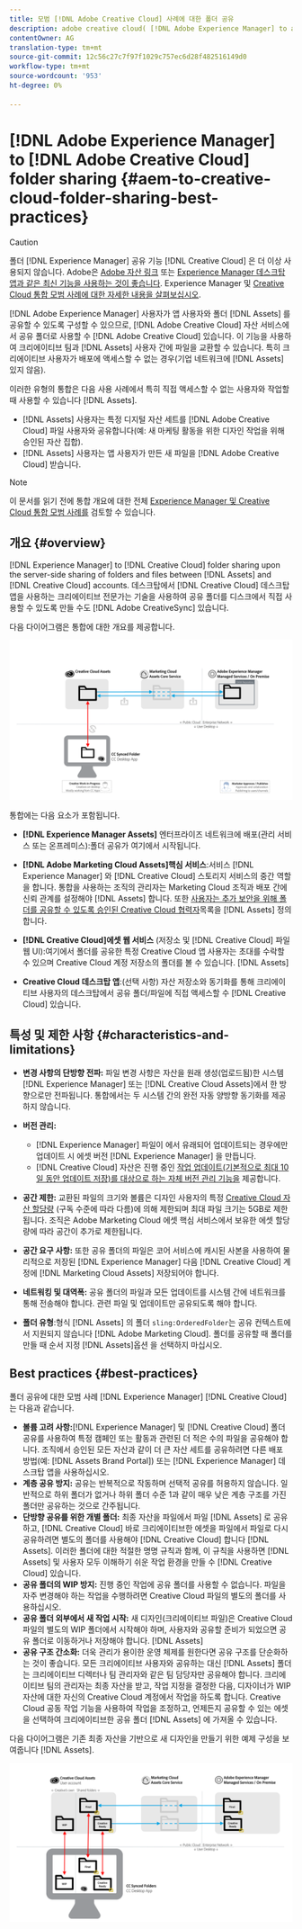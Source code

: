 ```yaml
---
title: 모범 [!DNL Adobe Creative Cloud] 사례에 대한 폴더 공유
description: adobe creative cloud( [!DNL Adobe Experience Manager] to allow users in [!DNL Experience Manager Assets] CC) 사용자와 폴더를 교환하도록 구성합니다.
contentOwner: AG
translation-type: tm+mt
source-git-commit: 12c56c27c7f97f1029c757ec6d28f482516149d0
workflow-type: tm+mt
source-wordcount: '953'
ht-degree: 0%

---
```



# [!DNL Adobe Experience Manager] to [!DNL Adobe Creative Cloud] folder sharing {#aem-to-creative-cloud-folder-sharing-best-practices}

>[!CAUTION]
>
>폴더 [!DNL Experience Manager] 공유 기능 [!DNL Creative Cloud] 은 더 이상 사용되지 않습니다. Adobe은 [Adobe 자산 링크](https://helpx.adobe.com/kr/enterprise/using/adobe-asset-link.html) 또는 [Experience Manager 데스크탑 앱과 같은 최신 기능을 사용하는 것이 좋습니다](https://experienceleague.adobe.com/docs/experience-manager-desktop-app/using/using.html). Experience Manager 및 [Creative Cloud 통합 모범 사례에 대한 자세한 내용을 살펴보십시오](/help/assets/aem-cc-integration-best-practices.md).

[!DNL Adobe Experience Manager] 사용자가 앱 사용자와 폴더 [!DNL Assets] 를 공유할 수 있도록 구성할 수 있으므로, [!DNL Adobe Creative Cloud] 자산 서비스에서 공유 폴더로 사용할 수 [!DNL Adobe Creative Cloud] 있습니다. 이 기능을 사용하여 크리에이티브 팀과 [!DNL Assets] 사용자 간에 파일을 교환할 수 있습니다. 특히 크리에이티브 사용자가 배포에 액세스할 수 없는 경우(기업 네트워크에 [!DNL Assets] 있지 않음).

이러한 유형의 통합은 다음 사용 사례에서 특히 직접 액세스할 수 없는 사용자와 작업할 때 사용할 수 있습니다 [!DNL Assets].

* [!DNL Assets] 사용자는 특정 디지털 자산 세트를 [!DNL Adobe Creative Cloud] 파일 사용자와 공유합니다(예: 새 마케팅 활동을 위한 디자인 작업을 위해 승인된 자산 집합).
* [!DNL Assets] 사용자는 앱 사용자가 만든 새 파일을 [!DNL Adobe Creative Cloud] 받습니다.

>[!NOTE]
>
>이 문서를 읽기 전에 통합 개요에 대한 전체 [Experience Manager 및 Creative Cloud 통합 모범 사례를](/help/assets/aem-cc-integration-best-practices.md) 검토할 수 있습니다.

## 개요 {#overview}

[!DNL Experience Manager] to [!DNL Creative Cloud] folder sharing upon the server-side sharing of folders and files between [!DNL Assets] and [!DNL Creative Cloud] accounts. 데스크탑에서 [!DNL Creative Cloud] 데스크탑 앱을 사용하는 크리에이티브 전문가는 기술을 사용하여 공유 폴더를 디스크에서 직접 사용할 수 있도록 만들 수도 [!DNL Adobe CreativeSync] 있습니다.

다음 다이어그램은 통합에 대한 개요를 제공합니다.

![chlimage_1-179](assets/chlimage_1-406.png)

통합에는 다음 요소가 포함됩니다.

* **[!DNL Experience Manager Assets]** 엔터프라이즈 네트워크에 배포(관리 서비스 또는 온프레미스):폴더 공유가 여기에서 시작됩니다.
* **[!DNL Adobe Marketing Cloud Assets]핵심 서비스**:서비스 [!DNL Experience Manager] 와 [!DNL Creative Cloud] 스토리지 서비스의 중간 역할을 합니다. 통합을 사용하는 조직의 관리자는 Marketing Cloud 조직과 배포 간에 신뢰 관계를 설정해야 [!DNL Assets] 합니다. 또한 [사용자는 추가 보안을 위해 폴더를 공유할 수 있도록 승인된 Creative Cloud 협력자](https://experienceleague.adobe.com/docs/core-services/interface/assets/t-admin-add-cc-user.html)목록을 [!DNL Assets] 정의합니다.

* **[!DNL Creative Cloud]에셋 웹 서비스** (저장소 및 [!DNL Creative Cloud] 파일 웹 UI):여기에서 폴더를 공유한 특정 Creative Cloud 앱 사용자는 초대를 수락할 수 있으며 Creative Cloud 계정 저장소의 폴더를 볼 수 있습니다. [!DNL Assets]
* **Creative Cloud 데스크탑 앱**:(선택 사항) 자산 저장소와 동기화를 통해 크리에이티브 사용자의 데스크탑에서 공유 폴더/파일에 직접 액세스할 수 [!DNL Creative Cloud] 있습니다.

## 특성 및 제한 사항 {#characteristics-and-limitations}

* **변경 사항의 단방향 전파:** 파일 변경 사항은 자산을 원래 생성(업로드됨)한 시스템[!DNL Experience Manager] 또는 [!DNL Creative Cloud Assets]에서 한 방향으로만 전파됩니다. 통합에서는 두 시스템 간의 완전 자동 양방향 동기화를 제공하지 않습니다.
* **버전 관리:**

   * [!DNL Experience Manager] 파일이 에서 유래되어 업데이트되는 경우에만 업데이트 시 에셋 버전 [!DNL Experience Manager] 을 만듭니다.
   * [!DNL Creative Cloud] 자산은 진행 중인 [작업 업데이트(기본적으로 최대 10일 동안 업데이트 저장)를 대상으로 하는 자체 버전 관리 기능을](https://helpx.adobe.com/creative-cloud/help/versioning-faq.html) 제공합니다.

* **공간 제한:** 교환된 파일의 크기와 볼륨은 디자인 사용자의 특정 [Creative Cloud 자산 할당량](https://helpx.adobe.com/creative-cloud/kb/file-storage-quota.html) (구독 수준에 따라 다름)에 의해 제한되며 최대 파일 크기는 5GB로 제한됩니다. 조직은 Adobe Marketing Cloud 에셋 핵심 서비스에서 보유한 에셋 할당량에 따라 공간이 추가로 제한됩니다.

* **공간 요구 사항:** 또한 공유 폴더의 파일은 코어 서비스에 캐시된 사본을 사용하여 물리적으로 저장된 [!DNL Experience Manager] 다음 [!DNL Creative Cloud] 계정에 [!DNL Marketing Cloud Assets] 저장되어야 합니다.
* **네트워킹 및 대역폭:** 공유 폴더의 파일과 모든 업데이트를 시스템 간에 네트워크를 통해 전송해야 합니다. 관련 파일 및 업데이트만 공유되도록 해야 합니다.
* **폴더 유형**:형식 [!DNL Assets] 의 폴더 `sling:OrderedFolder`는 공유 컨텍스트에서 지원되지 않습니다 [!DNL Adobe Marketing Cloud]. 폴더를 공유할 때 폴더를 만들 때 순서 지정 [!DNL Assets]옵션  을 선택하지 마십시오.

## Best practices {#best-practices}

폴더 공유에 대한 모범 사례 [!DNL Experience Manager] [!DNL Creative Cloud] 는 다음과 같습니다.

* **볼륨 고려 사항:**[!DNL Experience Manager] 및 [!DNL Creative Cloud] 폴더 공유를 사용하여 특정 캠페인 또는 활동과 관련된 더 적은 수의 파일을 공유해야 합니다. 조직에서 승인된 모든 자산과 같이 더 큰 자산 세트를 공유하려면 다른 배포 방법(예: [!DNL Assets Brand Portal]) 또는 [!DNL Experience Manager] 데스크탑 앱을 사용하십시오.
* **계층 공유 방지:** 공유는 반복적으로 작동하며 선택적 공유를 허용하지 않습니다. 일반적으로 하위 폴더가 없거나 하위 폴더 수준 1과 같이 매우 낮은 계층 구조를 가진 폴더만 공유하는 것으로 간주됩니다.
* **단방향 공유를 위한 개별 폴더:** 최종 자산을 파일에서 파일 [!DNL Assets] 로 공유하고, [!DNL Creative Cloud] 바로 크리에이티브한 에셋을 파일에서 파일로 다시 공유하려면 별도의 폴더를 사용해야 [!DNL Creative Cloud] 합니다 [!DNL Assets]. 이러한 폴더에 대한 적절한 명명 규칙과 함께, 이 규칙을 사용하면 [!DNL Assets] 및 사용자 모두 이해하기 쉬운 작업 환경을 만들 수 [!DNL Creative Cloud] 있습니다.
* **공유 폴더의 WIP 방지:** 진행 중인 작업에 공유 폴더를 사용할 수 없습니다. 파일을 자주 변경해야 하는 작업을 수행하려면 Creative Cloud 파일의 별도의 폴더를 사용하십시오.
* **공유 폴더 외부에서 새 작업 시작:** 새 디자인(크리에이티브 파일)은 Creative Cloud 파일의 별도의 WIP 폴더에서 시작해야 하며, 사용자와 공유할 준비가 되었으면 공유 폴더로 이동하거나 저장해야 합니다. [!DNL Assets]
* **공유 구조 간소화:** 더욱 관리가 용이한 운영 체제를 원한다면 공유 구조를 단순화하는 것이 좋습니다. 모든 크리에이티브 사용자와 공유하는 대신 [!DNL Assets] 폴더는 크리에이티브 디렉터나 팀 관리자와 같은 팀 담당자만 공유해야 합니다. 크리에이티브 팀의 관리자는 최종 자산을 받고, 작업 지정을 결정한 다음, 디자이너가 WIP 자산에 대한 자신의 Creative Cloud 계정에서 작업을 하도록 합니다. Creative Cloud 공동 작업 기능을 사용하여 작업을 조정하고, 언제든지 공유할 수 있는 에셋을 선택하여 크리에이티브한 공유 폴더 [!DNL Assets] 에 가져올 수 있습니다.

다음 다이어그램은 기존 최종 자산을 기반으로 새 디자인을 만들기 위한 예제 구성을 보여줍니다 [!DNL Assets].

![chlimage_1-180](assets/chlimage_1-407.png)
